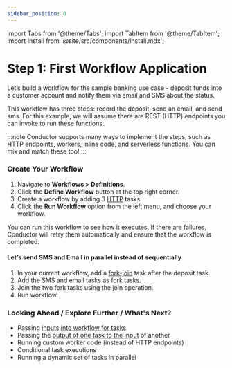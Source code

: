 ```yaml
---
sidebar_position: 0
---
```

import Tabs from '@theme/Tabs';
import TabItem from '@theme/TabItem';
import Install from '@site/src/components/install.mdx';


# Step 1: First Workflow Application

Let’s build a workflow for the sample banking use case - deposit funds into a customer account and notify them via email and SMS about the status.

This workflow has three steps: record the deposit, send an email, and send sms. For this example, we will assume there are REST (HTTP) endpoints you can invoke to run these functions. 

:::note
Conductor supports many ways to implement the steps, such as HTTP endpoints, workers, inline code, and serverless functions. You can mix and match these too!
:::

### Create Your Workflow

<Tabs>
<TabItem value="UI" label="UI">

1. Navigate to **Workflows > Definitions**.
2. Click the **Define Workflow** button at the top right corner. 
3. Create a workflow by adding 3 [HTTP](https://orkes.cloud/content/reference-docs/system-tasks/http) tasks. 
4. Click the **Run Workflow** option from the left menu, and choose your workflow.

</TabItem>
</Tabs>
You can run this workflow to see how it executes. If there are failures, Conductor will retry them automatically and ensure that the workflow is completed. 

#### Let’s send SMS and Email in parallel instead of sequentially

<Tabs>
<TabItem value="UI" label="UI">

1. In your current workflow, add a [fork-join](https://orkes.cloud/content/reference-docs/operators/forkjoin) task after the deposit task.
2. Add the SMS and email tasks as fork tasks.
3. Join the two fork tasks using the join operation.
4. Run workflow.

</TabItem>
</Tabs>

### Looking Ahead /  Explore Further / What's Next?

* Passing [inputs into workflow for tasks](https://orkes.cloud/content/guides/passing-data-task-to-task).
* Passing the [output of one task to the input](https://orkes.cloud/content/guides/passing-data-task-to-task) of another
* Running custom worker code (instead of HTTP endpoints)
* Conditional task executions
* Running a dynamic set of tasks in parallel
